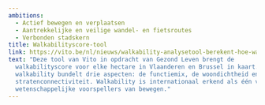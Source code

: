 ```yaml
---
ambitions:
  - Actief bewegen en verplaatsen
  - Aantrekkelijke en veilige wandel- en fietsroutes
  - Verbonden stadskern
title: Walkabilityscore-tool
link: https://vito.be/nl/nieuws/walkability-analysetool-berekent-hoe-wandelvriendelijk-een-buurt
text: "Deze tool van Vito in opdracht van Gezond Leven brengt de
  walkabilityscore voor elke hectare in Vlaanderen en Brussel in kaart. De
  walkability bundelt drie aspecten: de functiemix, de woondichtheid en de
  stratenconnectiviteit. Walkability is internationaal erkend als één van de 
  wetenschappelijke voorspellers van bewegen."
---
```

